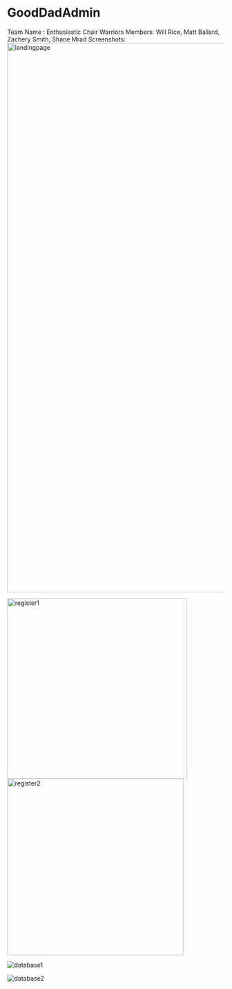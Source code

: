 # GoodDadAdmin
Team Name : Enthusiastic Chair Warriors
Members: Will Rice, Matt Ballard, Zachery Smith, Shane Mrad
Screenshots: 
<img width="1270" alt="landingpage" src="https://github.com/whettam/GoodDadAdmin/assets/77294339/7c5203a3-f776-4e2c-b70b-8bfd8d0b19d7">

<img width="417" alt="register1" src="https://github.com/whettam/GoodDadAdmin/assets/77294339/d8060c3a-efed-4fd8-90fd-3fe01584e4fa">

<img width="408" alt="register2" src="https://github.com/whettam/GoodDadAdmin/assets/77294339/7d516f2c-1f60-4bd9-b728-e182d459a919">

![database1](https://github.com/whettam/GoodDadAdmin/assets/77294339/0c0746e4-ed6b-4e71-931c-14a2eb880ce3)

![database2](https://github.com/whettam/GoodDadAdmin/assets/77294339/295b4b58-c7a4-4efe-ae5d-1d311cf3edd6)
